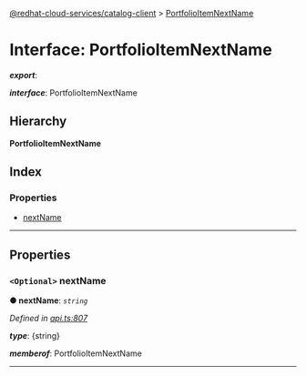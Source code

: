 [@redhat-cloud-services/catalog-client](../README.md) > [PortfolioItemNextName](../interfaces/portfolioitemnextname.md)

# Interface: PortfolioItemNextName

*__export__*: 

*__interface__*: PortfolioItemNextName

## Hierarchy

**PortfolioItemNextName**

## Index

### Properties

* [nextName](portfolioitemnextname.md#nextname)

---

## Properties

<a id="nextname"></a>

### `<Optional>` nextName

**● nextName**: *`string`*

*Defined in [api.ts:807](https://github.com/RedHatInsights/javascript-clients/blob/master/packages/catalog/api.ts#L807)*

*__type__*: {string}

*__memberof__*: PortfolioItemNextName

___

